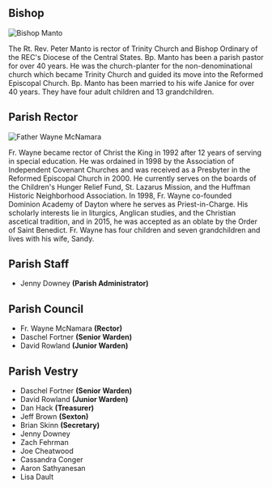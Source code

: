 ## Bishop

<div class="img-float clear">
  <img src="/images/clergy-bp-manto.jpeg" alt="Bishop Manto" />
</div>

The Rt. Rev. Peter Manto is rector of Trinity Church and Bishop Ordinary of the REC's Diocese
of the Central States. Bp. Manto has been a parish pastor for over 40 years. He was the
church-planter for the non-denominational church which became Trinity Church and guided its 
move into the Reformed Episcopal Church. Bp. Manto has been married to his wife Janice for
over 40 years. They have four adult children and 13 grandchildren.

## Parish Rector

<div class="img-float clear">
  <img src="/images/clergy-fr-wayne.jpeg" alt="Father Wayne McNamara" />
</div>

Fr. Wayne became rector of Christ the King in 1992 after 12 years of serving in special education.
He was ordained in 1998 by the Association of Independent Covenant Churches and was received as
a Presbyter in the Reformed Episcopal Church in 2000. He currently serves on the boards of the
Children's Hunger Relief Fund, St. Lazarus Mission, and the Huffman Historic Neighborhood Association.
In 1998, Fr. Wayne co-founded Dominion Academy of Dayton where he serves as Priest-in-Charge. His
scholarly interests lie in liturgics, Anglican studies, and the Christian ascetical tradition, and
in 2015, he was accepted as an oblate by the Order of Saint Benedict. Fr. Wayne has four children
and seven grandchildren and lives with his wife, Sandy.

## Parish Staff

- Jenny Downey **(Parish Administrator)**

## Parish Council

- Fr. Wayne McNamara **(Rector)**
- Daschel Fortner **(Senior Warden)**
- David Rowland **(Junior Warden)**

## Parish Vestry

- Daschel Fortner **(Senior Warden)**
- David Rowland **(Junior Warden)**
- Dan Hack **(Treasurer)**
- Jeff Brown **(Sexton)**
- Brian Skinn **(Secretary)**
- Jenny Downey
- Zach Fehrman
- Joe Cheatwood
- Cassandra Conger
- Aaron Sathyanesan
- Lisa Dault
